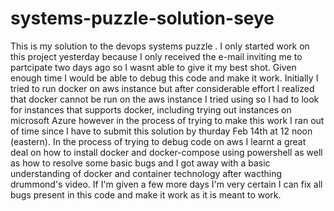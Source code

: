 # systems-puzzle-solution-seye
This is my solution to the devops systems puzzle .
I only started work on this project yesterday 
because I only received the e-mail inviting me to
partcipate two days ago so I wasnt able to give it my 
best shot. Given enough time I would be able to debug 
this code and make it work.
Initially I tried to run docker on aws instance but after considerable
effort I realized that docker cannot be run on the aws instance I 
tried using so I had to look for instances that supports docker, including trying out 
instances on microsoft Azure
however in the process of trying to make this work I ran out
of time since I have to submit this solution by thurday Feb 14th at 12 noon
(eastern). In the process of trying to debug code on aws I learnt a great deal
on how to install docker and docker-compose using powershell as well as 
how to resolve some basic bugs and I got away with a basic understanding of 
docker and container technology after wacthing drummond's video. If I'm given
a few more days I'm very certain I can fix all bugs present in this code
and make it work as it is meant to work.
